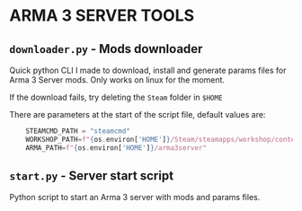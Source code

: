 # ARMA 3 SERVER TOOLS

## `downloader.py` - Mods downloader

Quick python CLI I made to download, install and generate params files for Arma 3 Server mods.
Only works on linux for the moment.

If the download fails, try deleting the `Steam` folder in `$HOME`

There are parameters at the start of the script file, default values are:

```python
    STEAMCMD_PATH = "steamcmd"
    WORKSHOP_PATH=f"{os.environ['HOME']}/Steam/steamapps/workshop/content/107410"
    ARMA_PATH=f"{os.environ['HOME']}/arma3server"
```

## `start.py` - Server start script

Python script to start an Arma 3 server with mods and params files.
